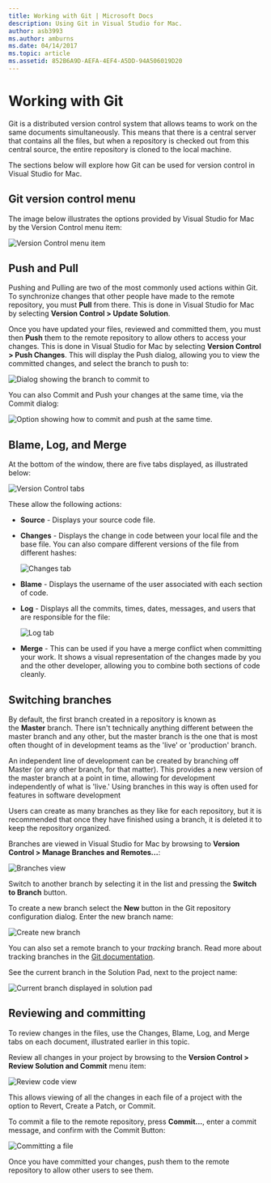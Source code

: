 ```yaml
---
title: Working with Git | Microsoft Docs
description: Using Git in Visual Studio for Mac.
author: asb3993
ms.author: amburns
ms.date: 04/14/2017
ms.topic: article
ms.assetid: 852B6A9D-AEFA-4EF4-A5DD-94A506019D20
---
```


# Working with Git

Git is a distributed version control system that allows teams to work on the same documents simultaneously. This means that there is a central server that contains all the files, but when a repository is checked out from this central source, the entire repository is cloned to the local machine.

The sections below will explore how Git can be used for version control in Visual Studio for Mac.

## Git version control menu

The image below illustrates the options provided by Visual Studio for Mac by the Version Control menu item:

![Version Control menu item](media/version-control-gitVersionControlMenu.png)

## Push and Pull 

Pushing and Pulling are two of the most commonly used actions within Git. To synchronize changes that other people have made to the remote repository, you must **Pull** from there. This is done in Visual Studio for Mac by selecting **Version Control > Update Solution**.

Once you have updated your files, reviewed and committed them, you must then **Push** them to the remote repository to allow others to access your changes. This is done in Visual Studio for Mac by selecting **Version Control > Push Changes**. This will display the Push dialog, allowing you to view the committed changes, and select the branch to push to:

![Dialog showing the branch to commit to](media/version-control-gitPush.png)

You can also Commit and Push your changes at the same time, via the Commit dialog:

![Option showing how to commit and push at the same time.](media/version-control-commitPush.png)

## Blame, Log, and Merge

At the bottom of the window, there are five tabs displayed, as illustrated below:

![Version Control tabs](media/version-control-gitTabs.png)

These allow the following actions:

* **Source** - Displays your source code file.
* **Changes** - Displays the change in code between your local file and the base file. You can also compare different versions of the file from different hashes:

    ![Changes tab](media/version-control-gitChange.png)

* **Blame** - Displays the username of the user associated with each section of code.
* **Log** - Displays all the commits, times, dates, messages, and users that are responsible for the file:

    ![Log tab](media/version-control-gitLog.png)

* **Merge** - This can be used if you have a merge conflict when committing your work. It shows a visual representation of the changes made by you and the other developer, allowing you to combine both sections of code cleanly. 

## Switching branches 

By default, the first branch created in a repository is known as the **Master** branch. There isn't technically anything different between the master branch and any other, but the master branch is the one that is most often thought of in development teams as the 'live' or 'production' branch.

An independent line of development can be created by branching off Master (or any other branch, for that matter). This provides a new version of the master branch at a point in time, allowing for development independently of what is 'live.' Using branches in this way is often used for features in software development

Users can create as many branches as they like for each repository, but it is recommended that once they have finished using a branch, it is deleted it to keep the repository organized.

Branches are viewed in Visual Studio for Mac by browsing to **Version Control > Manage Branches and Remotes...**:

![Branches view](media/version-control-gitBranch2.png)

Switch to another branch by selecting it in the list and pressing the **Switch to Branch** button.

To create a new branch select the **New** button in the Git repository configuration dialog. Enter the new branch name:

![Create new branch](media/version-control-gitBranch.png)

You can also set a remote branch to your _tracking_ branch. Read more about tracking branches in the [Git documentation](https://git-scm.com/book/en/v2/Git-Branching-Remote-Branches#Tracking-Branches).

See the current branch in the Solution Pad, next to the project name:

 ![Current branch displayed in solution pad](media/version-control-gitBranchName.png)

## Reviewing and committing 

To review changes in the files, use the Changes, Blame, Log, and Merge tabs on each document, illustrated earlier in this topic.

Review all changes in your project by browsing to the **Version Control > Review Solution and Commit** menu item:

![Review code view](media/version-control-gitReviewCommit.png)

This allows viewing of all the changes in each file of a project with the option to Revert, Create a Patch, or Commit.

To commit a file to the remote repository, press **Commit...**, enter a commit message, and confirm with the Commit Button:

![Committing a file](media/version-control-gitCommit.png)

Once you have committed your changes, push them to the remote repository to allow other users to see them.